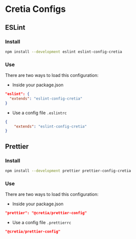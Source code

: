 # Cretia Configs

## ESLint

### Install

```bash
npm install --development eslint eslint-config-cretia
```

### Use

There are two ways to load this configuration:

- Inside your package.json

```json
"eslint": {
  "extends": "eslint-config-cretia"
}
```

- Use a config file `.eslintrc`

```json
{
	"extends": "eslint-config-cretia"
}
```

## Prettier

### Install

```bash
npm install --development prettier prettier-config-cretia
```

### Use

There are two ways to load this configuration:

- Inside your package.json

```json
"prettier": "@cretia/prettier-config"
```

- Use a config file `.prettierrc`

```json
"@cretia/prettier-config"
```
